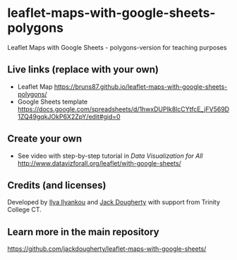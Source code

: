 # leaflet-maps-with-google-sheets-polygons
Leaflet Maps with Google Sheets - polygons-version for teaching purposes

## Live links (replace with your own)
- Leaflet Map https://bruns87.github.io/leaflet-maps-with-google-sheets-polygons/
- Google Sheets template https://docs.google.com/spreadsheets/d/1hwxDUPIk8lcCYtfcE_jFV569D1ZQ49gqkJOkP6X2ZpY/edit#gid=0 

## Create your own
- See video with step-by-step tutorial in *Data Visualization for All* http://www.datavizforall.org/leaflet/with-google-sheets/

## Credits (and licenses)
Developed by [Ilya Ilyankou](https://github.com/ilyankou) and [Jack Dougherty](https://github.com/jackdougherty) with support from Trinity College CT.

## Learn more in the main repository
https://github.com/jackdougherty/leaflet-maps-with-google-sheets/
